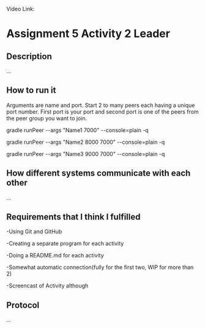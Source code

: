 Video Link:

# Assignment 5 Activity 2 Leader
## Description
...

## How to run it
Arguments are name and port. Start 2 to many peers each having a unique port number.
First port is your port and second port is one of the peers from the peer group you want to join.

gradle runPeer --args "Name1 7000" --console=plain -q

gradle runPeer --args "Name2 8000 7000" --console=plain -q

gradle runPeer --args "Name3 9000 7000" --console=plain -q

## How different systems communicate with each other
...

## Requirements that I think I fulfilled
-Using Git and GitHub

-Creating a separate program for each activity

-Doing a README.md for each activity

-Somewhat automatic connection(fully for the first two, WIP for more than 2)

-Screencast of Activity although

## Protocol
...
